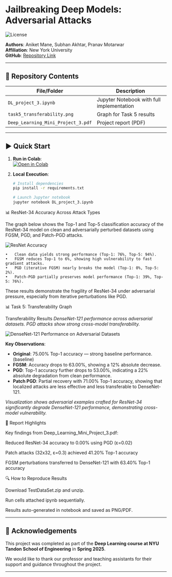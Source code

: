 # Jailbreaking Deep Models: Adversarial Attacks  
![License](https://img.shields.io/badge/License-MIT-blue)

**Authors**: Aniket Mane, Subhan Akhtar, Pranav Motarwar  
**Affiliation**: New York University  
**GitHub**: [Repository Link](https://github.com/PranavMotarwar/Jailbreaking-Deep-Models)  

---

## 📂 Repository Contents
| File/Folder       | Description                                  |
|--------------------|----------------------------------------------|
| `DL_project_3.ipynb` | Jupyter Notebook with full implementation    |
| `task5_transferability.png` | Graph for Task 5 results                  |
| `Deep_Learning_Mini_Project_3.pdf` | Project report (PDF)             |

---

## ▶️ Quick Start
1. **Run in Colab**:  
   [![Open in Colab](https://colab.research.google.com/assets/colab-badge.svg)](https://colab.research.google.com/drive/1HIQl6CYfBTWDs2_ccNa0NRFR0nYTTb2i?usp=sharing)

2. **Local Execution**:
   ```bash
   # Install dependencies
   pip install -r requirements.txt
   
   # Launch Jupyter notebook
   jupyter notebook DL_project_3.ipynb

📊 ResNet-34 Accuracy Across Attack Types

The graph below shows the Top-1 and Top-5 classification accuracy of the ResNet-34 model on clean and adversarially perturbed datasets using FGSM, PGD, and Patch-PGD attacks.

![ResNet Accuracy](Task4result.png)

	•	Clean data yields strong performance (Top-1: 76%, Top-5: 94%).
	•	FGSM reduces Top-1 to 6%, showing high vulnerability to fast gradient attacks.
	•	PGD (iterative FGSM) nearly breaks the model (Top-1: 0%, Top-5: 2%).
	•	Patch-PGD partially preserves model performance (Top-1: 39%, Top-5: 76%).

These results demonstrate the fragility of ResNet-34 under adversarial pressure, especially from iterative perturbations like PGD.

📊 Task 5: Transferability Graph

Transferability Results
*DenseNet-121 performance across adversarial datasets.
PGD attacks show strong cross-model transferability.*

![DenseNet-121 Performance on Adversarial Datasets](Results.png)

**Key Observations**:
- **Original**: 75.00% Top-1 accuracy — strong baseline performance. (baseline)  
- **FGSM**: Accuracy drops to 63.00%, showing a 12% absolute decrease.
- **PGD**: Top-1 accuracy further drops to 53.00%, indicating a 22% absolute degradation from clean performance.
- **Patch PGD**: Partial recovery with 71.00% Top-1 accuracy, showing that localized attacks are less effective and less transferable to DenseNet-121.

*Visualization shows adversarial examples crafted for ResNet-34 significantly degrade DenseNet-121 performance, demonstrating cross-model vulnerability.*

📄 Report Highlights

Key findings from Deep_Learning_Mini_Project_3.pdf:

Reduced ResNet-34 accuracy to 0.00% using PGD (ε=0.02)

Patch attacks (32x32, ε=0.3) achieved 41.20% Top-1 accuracy

FGSM perturbations transferred to DenseNet-121 with 63.40% Top-1 accuracy


🔍 How to Reproduce Results

Download TestDataSet.zip and unzip.

Run cells attached ipynb sequentially.

Results auto-generated in notebook and saved as PNG/PDF.



---

## 🤝 Acknowledgements

This project was completed as part of the **Deep Learning course at NYU Tandon School of Engineering** in **Spring 2025**.

We would like to thank our professor and teaching assistants for their support and guidance throughout the project.

---
